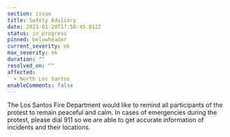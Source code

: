 ```yaml
---
section: issue
title: Safety Advisory
date: 2021-01-28T17:50:45.812Z
status: in_progress
pinned: belowheader
current_severity: ok
max_severity: ok
duration: ""
resolved_on: ""
affected:
  - North Los Santos
enableComments: false
---
```

The Los Santos Fire Department would like to remind all participants of the protest to remain peaceful and calm. In cases of emergencies during the protest, please dial 911 so we are able to get accurate information of incidents and their locations.